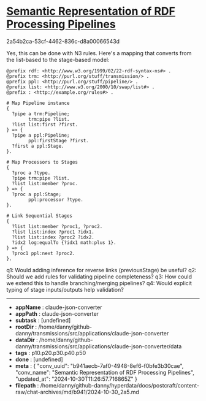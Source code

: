 # [Semantic Representation of RDF Processing Pipelines](https://claude.ai/chat/b941aecb-7af0-4948-8ef6-f0bfe3b30cae)

2a54b2ca-53cf-4462-836c-d8a00066543d

 Yes, this can be done with N3 rules. Here's a mapping that converts from the list-based to the stage-based model:

```turtle
@prefix rdf: <http://www.w3.org/1999/02/22-rdf-syntax-ns#> .
@prefix trm: <http://purl.org/stuff/transmission/> .
@prefix ppl: <http://purl.org/stuff/pipeline/> .
@prefix list: <http://www.w3.org/2000/10/swap/list#> .
@prefix : <http://example.org/rules#> .

# Map Pipeline instance
{
  ?pipe a trm:Pipeline;
        trm:pipe ?list.
  ?list list:first ?first.
} => {
  ?pipe a ppl:Pipeline;
        ppl:firstStage ?first.
  ?first a ppl:Stage.
}.

# Map Processors to Stages
{
  ?proc a ?type.
  ?pipe trm:pipe ?list.
  ?list list:member ?proc.
} => {
  ?proc a ppl:Stage;
        ppl:processor ?type.
}.

# Link Sequential Stages 
{
  ?list list:member ?proc1, ?proc2.
  ?list list:index ?proc1 ?idx1.
  ?list list:index ?proc2 ?idx2.
  ?idx2 log:equalTo {?idx1 math:plus 1}.
} => {
  ?proc1 ppl:next ?proc2.
}.
```

q1: Would adding inference for reverse links (previousStage) be useful?
q2: Should we add rules for validating pipeline completeness?
q3: How could we extend this to handle branching/merging pipelines?
q4: Would explicit typing of stage inputs/outputs help validation?

---

* **appName** : claude-json-converter
* **appPath** : claude-json-converter
* **subtask** : [undefined]
* **rootDir** : /home/danny/github-danny/transmissions/src/applications/claude-json-converter
* **dataDir** : /home/danny/github-danny/transmissions/src/applications/claude-json-converter/data
* **tags** : p10.p20.p30.p40.p50
* **done** : [undefined]
* **meta** : {
  "conv_uuid": "b941aecb-7af0-4948-8ef6-f0bfe3b30cae",
  "conv_name": "Semantic Representation of RDF Processing Pipelines",
  "updated_at": "2024-10-30T11:26:57.716865Z"
}
* **filepath** : /home/danny/github-danny/hyperdata/docs/postcraft/content-raw/chat-archives/md/b941/2024-10-30_2a5.md